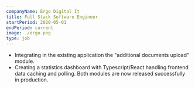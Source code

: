```yaml
---
companyName: Ergo Digital It
title: Full Stack Software Engineer
startPeriod: 2020-05-01
endPeriod: current
image: ./ergo.png
type: job
---
```


- Integrating in the existing application the "additional documents upload" module.
- Creating a statistics dashboard with Typescript/React handling frontend data caching and polling. 
Both modules are now released successfully in production.